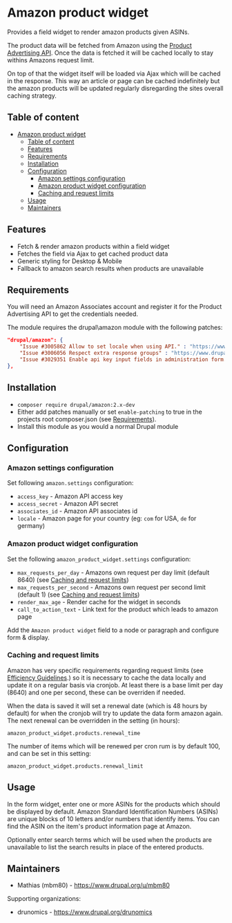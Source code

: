 # Amazon product widget

Provides a field widget to render amazon products given ASINs.

The product data will be fetched from Amazon using the [Product Advertising API](https://docs.aws.amazon.com/AWSECommerceService/latest/DG/Welcome.html).
Once the data is fetched it will be cached locally to stay withins Amazons request limit.

On top of that the widget itself will be loaded via Ajax which will be cached
in the response. This way an article or page can be cached indefinitely but the 
amazon products will be updated regularly disregarding the sites overall caching 
strategy.

## Table of content

  * [Amazon product widget](#amazon-product-widget)
    * [Table of content](#table-of-content)
    * [Features](#features)
    * [Requirements](#requirements)
    * [Installation](#installation)
    * [Configuration](#configuration)
      * [Amazon settings configuration](#amazon-settings-configuration)
      * [Amazon product widget configuration](#amazon-product-widget-configuration)
      * [Caching and request limits](#caching-and-request-limits)
    * [Usage](#usage)
    * [Maintainers](#maintainers)

## Features

  * Fetch & render amazon products within a field widget
  * Fetches the field via Ajax to get cached product data
  * Generic styling for Desktop & Mobile
  * Fallback to amazon search results when products are unavailable

## Requirements

You will need an Amazon Associates account and register it for the Product 
Advertising API to get the credentials needed.

The module requires the drupal\amazon module with the following patches:

```json
"drupal/amazon": {
    "Issue #3005862 Allow to set locale when using API." : "https://www.drupal.org/files/issues/2018-10-16/3005862-4-allow-to-set-locale.patch",
    "Issue #3006056 Respect extra response groups" : "https://www.drupal.org/files/issues/2018-10-11/3006056-2-include-extra-response-groups.patch",
    "Issue #3029351 Enable api key input fields in administration form." : "https://www.drupal.org/files/issues/2019-02-11/3029351-2-admin-form-enable-api-key-input-fields.patch"
},
```

## Installation

 * `composer require drupal/amazon:2.x-dev`
 * Either add patches manually or set `enable-patching` to true in the projects 
   root composer.json (see [Requirements](#requirements)).
 * Install this module as you would a normal Drupal module

## Configuration

### Amazon settings configuration

Set following `amazon.settings` configuration:

  * `access_key` - Amazon API access key
  * `access_secret` - Amazon API secret
  * `associates_id` - Amazon API associates id
  * `locale` - Amazon page for your country (eg: `com` for USA, `de` for germany)
 
### Amazon product widget configuration 

Set the following `amazon_product_widget.settings` configuration:

  * `max_requests_per_day` - Amazons own request per day limit (default 8640)
    (see [Caching and request limits](#caching-and-request-limits))
  * `max_requests_per_second` - Amazons own request per second limit (default 1)
    (see [Caching and request limits](#caching-and-request-limits))
  * `render_max_age` - Render cache for the widget in seconds
  * `call_to_action_text` - Link text for the product which leads to amazon page
 
Add the `Amazon product widget` field to a node or paragraph and configure 
form & display.
   
### Caching and request limits

Amazon has very specific requirements regarding request limits (see [Efficiency Guidelines](https://docs.aws.amazon.com/AWSECommerceService/latest/DG/TroubleshootingApplications.html#efficiency-guidelines).)
so it is necessary to cache the data locally and update it on a regular basis
via cronjob. At least there is a base limit per day (8640) and one per second, 
these can be overriden if needed. 

When the data is saved it will set a renewal date (which is 48 hours by default)
for when the cronjob will try to update the data form amazon again.
The next renewal can be overridden in the setting (in hours):
  
  `amazon_product_widget.products.renewal_time`
  
The number of items which will be renewed per cron rum is by default 100, and
can be set in this setting:

  `amazon_product_widget.products.renewal_limit`

## Usage

In the form widget, enter one or more ASINs for the products which should be 
displayed by default. Amazon Standard Identification Numbers (ASINs) are unique 
blocks of 10 letters and/or numbers that identify items. You can find the ASIN
on the item's product information page at Amazon.

Optionally enter search terms which will be used when the products are 
unavailable to list the search results in place of the entered products.

## Maintainers

 * Mathias (mbm80) - https://www.drupal.org/u/mbm80

Supporting organizations:

 * drunomics - https://www.drupal.org/drunomics
